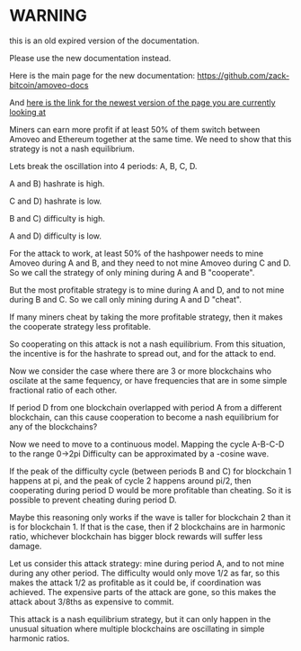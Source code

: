 WARNING
========

this is an old expired version of the documentation.

Please use the new documentation instead. 

Here is the main page for the new documentation: https://github.com/zack-bitcoin/amoveo-docs 

And [here is the link for the newest version of the page you are currently looking at](https://github.com/zack-bitcoin/amoveo-docs/blob/master//blog_posts/difficulty_oscillations.md)

Miners can earn more profit if at least 50% of them switch between Amoveo and Ethereum together at the same time.
We need to show that this strategy is not a nash equilibrium.

Lets break the oscillation into 4 periods: A, B, C, D.

A and B) hashrate is high.

C and D) hashrate is low.

B and C) difficulty is high.

A and D) difficulty is low.

For the attack to work, at least 50% of the hashpower needs to mine Amoveo during A and B, and they need to not mine Amoveo during C and D. So we call the strategy of only mining during A and B "cooperate".

But the most profitable strategy is to mine during A and D, and to not mine during B and C. So we call only mining during A and D "cheat".

If many miners cheat by taking the more profitable strategy, then it makes the cooperate strategy less profitable.

So cooperating on this attack is not a nash equilibrium. From this situation, the incentive is for the hashrate to spread out, and for the attack to end.



Now we consider the case where there are 3 or more blockchains who oscilate at the same fequency, or have frequencies that are in some simple fractional ratio of each other.

If period D from one blockchain overlapped with period A from a different blockchain, can this cause cooperation to become a nash equilibrium for any of the blockchains?

Now we need to move to a continuous model.
Mapping the cycle A-B-C-D to the range 0->2pi
Difficulty can be approximated by a -cosine wave.

If the peak of the difficulty cycle (between periods B and C) for blockchain 1 happens at pi, and the peak of cycle 2 happens around pi/2, then cooperating during period D would be more profitable than cheating.
So it is possible to prevent cheating during period D.

Maybe this reasoning only works if the wave is taller for blockchain 2 than it is for blockchain 1. If that is the case, then if 2 blockchains are in harmonic ratio, whichever blockchain has bigger block rewards will suffer less damage.

Let us consider this attack strategy: mine during period A, and to not mine during any other period.
The difficulty would only move 1/2 as far, so this makes the attack 1/2 as profitable as it could be, if coordination was achieved.
The expensive parts of the attack are gone, so this makes the attack about 3/8ths as expensive to commit.

This attack is a nash equilibrium strategy, but it can only happen in the unusual situation where multiple blockchains are oscillating in simple harmonic ratios.
